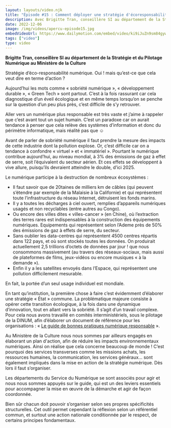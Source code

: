 ```yaml
---
layout: layouts/video.njk
title: "Épisode #15 : Comment déployer une stratégie d'écoresponsabilité numérique"
description: Avec Brigitte Tran, conseillère SI au département de la Stratégie et du Pilotage Numérique au Ministère de la Culture
date: 2022-12-06
image: /img/videos/apercu-episode15.jpg
embedVideoUrl: https://www.dailymotion.com/embed/video/ki9iJuZn9sm84gywwQ6
tags: ["video"]
type: video
---
```


**Brigitte Tran, conseillère SI au département de la Stratégie et du Pilotage Numérique au Ministère de la Culture**

Stratégie d’éco-responsabilité numérique. Oui ! mais qu’est-ce que cela veut dire en terme d’action ?

Aujourd’hui les mots comme « sobriété numérique », « développement durable », « Green Tech » sont partout. C’est à la fois rassurant car cela diagnostique d’un éveil écologique et en même temps lorsqu’on se penche sur la question d’un peu plus près, c’est difficile de s’y retrouver. 
 
Aller vers un numérique plus responsable est très vaste et j’aime à rappeler que c’est avant tout un sujet humain. C’est un paradoxe car on aurait tendance à penser que cela relève des systèmes d’information et donc du périmètre informatique, mais réalité pas que ☺ 

Avant de parler de sobriété numérique il faut prendre la mesure des impacts de cette industrie dont la pollution explose. Or, c’est difficile car on a tendance à confondre « virtuel » et « immatériel ». Pourtant le numérique contribue aujourd’hui, au niveau mondial, à 3% des émissions de gaz à effet de serre, soit l’équivalent du secteur aérien. Et ces effets se développent à vive allure, puisqu’ils  devraient atteindre le double, d’ici 2025.

Le numérique participe à la destruction de nombreux écosystèmes :

* Il faut savoir que de 20taines de milliers km de câbles (qui peuvent s’étendre par exemple de la Malaisie à la Californie) et qui représentent toute l’infrastructure du réseau Internet, détruisent les fonds marins.
* Il y a toutes les décharges à ciel ouvert, remplies d’appareils numériques usagés et non recyclables (entre autres au Congo).
* Ou encore des villes dites « villes-cancer » (en Chine), où l’extraction des terres rares est indispensables à la construction des équipements numériques. Equipements qui représentent selon l’Ademe près de 50% des émissions de gaz à effets de serre, du secteur.
* Sans oublier les data-centres qui représentent 4500 centres répartis dans 122 pays, et où sont stockés toutes les données. On produirait actuellement 2,5 trillions d’octets de données par jour ! que nous consommons massivement (au travers des réseaux-sociaux, mais aussi de plateformes de films, jeux-vidéos ou encore musiques « à la demande »).
* Enfin il y a les satellites envoyés dans l’Espace, qui représentent une pollution difficilement mesurable.

En fait, la portée d’un seul usage individuel est mondiale.

En tant qu’institution, la première chose à faire c’est évidemment d’élaborer une stratégie « État » commune. La problématique majeure consiste à opérer cette transition écologique, à la fois dans une dynamique d’innovation, tout en allant vers la sobriété. Il s’agit d’un travail complexe. Pour cela nous avons travaillé en comités interministériels, sous le pilotage de la DINUM, afin d’élaborer un document de référence pour les organisations : « [Le guide de bonnes pratiques numérique responsable](https://ecoresponsable.numerique.gouv.fr/publications/bonnes-pratiques/) ».

Au Ministère de la Culture nous nous sommes par ailleurs engagés en élaborant un plan d'action, afin de réduire les impacts environnementaux numériques. Ainsi on réalise que cela concerne beaucoup de monde ! C’est pourquoi des services transverses comme les missions achats, les ressources humaines, la communication, les services généraux... sont également impliqués dans la mise en action de la stratégie numérique. Dès lors il faut s’organiser.

Les départements du Service du Numérique se sont associés pour agir et nous nous sommes appuyés sur le guide, qui est un des leviers essentiels pour accompagner la mise en œuvre de la démarche et agir de façon coordonnée.

Bien sûr chacun doit pouvoir s’organiser selon ses propres spécificités structurelles. Cet outil permet cependant la réflexion selon un référentiel commun, et surtout une action nationale conditionnée par le respect, de certains principes fondamentaux. 

